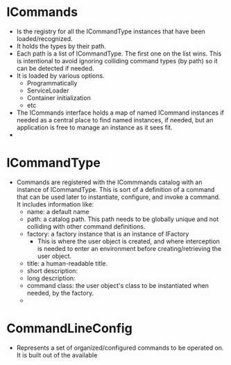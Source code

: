 

# ICommands
* Is the registry for all the ICommandType instances that have been loaded/recognized.
* It holds the types by their path.
* Each path is a list of ICommandType. The first one on the list wins. This is intentional to avoid ignoring colliding command types (by path) so it can be detected if needed.
* It is loaded by various options.
  * Programmatically
  * ServiceLoader
  * Container initialization
  * etc
* The ICommands interface holds a map of named ICommand instances if needed as a central place to find named instances, if needed, but an application is free to manage an instance as it sees fit.
* 

# ICommandType
* Commands are registered with the ICommmands catalog with an instance of ICommandType. This is sort of a definition of a command that can be used later to instantiate, configure, and invoke a command.  It includes information like:
  * name: a default name
  * path: a catalog path. This path needs to be globally unique and not colliding with other command definitions.
  * factory: a factory instance that is an instance of IFactory
    * This is where the user object is created, and where interception is needed to enter an environment before creating/retrieving the user object.
  * title: a human-readable title.
  * short description:
  * long description:
  * command class: the user object's class to be instantiated when needed, by the factory.
  * 

# CommandLineConfig
* Represents a set of organized/configured commands to be operated on. It is built out of the available 